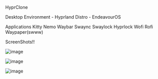 HyprClone

Desktop Environment - Hyprland 
Distro - EndeavourOS

Applications
  Kitty
  Nemo
  Waybar
  Swaync
  Swaylock
  Hyprlock
  Wofi
  Rofi
  Waypaper(swww)

 ScreenShots!!

 ![image](https://github.com/user-attachments/assets/c23d40d3-d26d-4f82-be74-f389332e05e8)

 ![image](https://github.com/user-attachments/assets/5e1122bc-f9b1-45f0-a78a-b29fd21576f4)

![image](https://github.com/user-attachments/assets/4079dab5-dc63-4041-a8f3-23fbc8e6c2b4)
